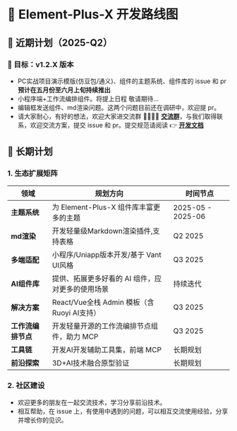 # 🚀 Element-Plus-X 开发路线图

## 📅 近期计划（2025-Q2）

### 🎯 目标：v1.2.X 版本

- PC实战项目演示模版(仿豆包/通义)、组件的主题系统、组件库的 issue 和 pr **预计在五月份至六月上旬持续推出**
- 小程序端+工作流编排组件。将提上日程 敬请期待...
- 编辑框发送组件、md渲染问题。这两个问题目前还在调研中，欢迎提 pr。
- 请大家耐心，有好的想法，欢迎大家进交流群 👨‍👩‍👧‍👧 **[交流群](https://element-plus-x.com/introduce.html#%F0%9F%91%A5-%E7%A4%BE%E5%8C%BA%E6%94%AF%E6%8C%81)**，与我们取得联系，欢迎交流方案，提交 issue 和 pr。提交规范请阅读 👉 **[开发文档](https://element-plus-x.com/guide/develop.html)**

## 🌱 长期计划

### 1. 生态扩展矩阵

| 领域               | 规划方向                                         | 时间节点          |
| ------------------ | ------------------------------------------------ | ----------------- |
| **主题系统**       | 为 Element-Plus-X 组件库丰富更多的主题           | 2025-05 - 2025-06 |
| **md渲染**         | 开发轻量级Markdown渲染插件,支持表格              | Q2 2025           |
| **多端适配**       | 小程序/Uniapp版本开发/基于 Vant UI风格           | Q3 2025           |
| **AI组件库**       | 提供、拓展更多好看的 AI 组件，应对更多的使用场景 | 持续迭代          |
| **解决方案**       | React/Vue全栈 Admin 模板（含Ruoyi AI支持）       | Q3 2025           |
| **工作流编排节点** | 开发轻量开源的工作流编排节点组件，助力 MCP       | Q3 2025           |
| **工具链**         | 开发AI开发辅助工具集，前端 MCP                   | 长期规划          |
| **前沿探索**       | 3D+AI技术融合原型验证                            | 长期规划          |

### 2. 社区建设

- 欢迎更多的朋友在一起交流技术，学习分享前沿技术。
- 相互帮助，在 issue 上，有使用中遇到的问题，可以相互交流使用经验，分享并增长你的见识。
